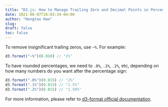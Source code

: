 ```yaml
---
title: "D3.js: How to Manage Trailing Zero and Decimal Points in Percentages"
date: 2021-06-07T16:03:34-04:00
author: "Hongtao Hao"
slug:
draft: false
toc: false
---
```


To remove insignificant trailing zeros, use `~%`. For example:

```js
d3.format("~%")(0.010) // "1%"
```

To have rounded percentages, we need to `.0%`, `.1%`, `.2%`, etc, depending on how many numbers do you want after the percentage sign:

```js
d3.format(".0%")(0.015) // "2%"
d3.format(".1%")(0.015) // "1.5%"
d3.format(".2%")(0.015) // "1.50%"
```

For more information, please refer to [d3-format official documentation](https://github.com/d3/d3-format#d3-format).
